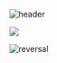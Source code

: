 ![header](https://capsule-render.vercel.app/api?type=Waving&color=timeAuto&height=300&section=header&text=capsule%20render&fontSize=90)


<img src="https://github-readme-stats.vercel.app/api/top-langs/?username=Nickelback53&layout=compact&theme=dark"/>


![reversal](https://capsule-render.vercel.app/api?type=rect&text=RECT&fontAlign=30&fontSize=30&desc=Use%20theme&descAlign=60&descAlignY=50&theme=radical)

